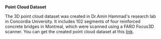 **Point Cloud Dataset**

The 3D point cloud dataset was created in Dr.Amin Hammad's research lab in Concordia University. It includes 102 segments of four reinforced concrete bridges in Montreal, which were scanned using a FARO Focus3D scanner. You can get the created point cloud dataset at this [link](https://drive.google.com/file/d/1kRwMr33kpVvhjS9JIjsUefQTAYjAi4YN/view?usp=sharing).
